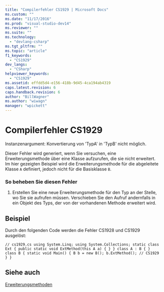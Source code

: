 ```yaml
---
title: "Compilerfehler CS1929 | Microsoft Docs"
ms.custom: ""
ms.date: "11/17/2016"
ms.prod: "visual-studio-dev14"
ms.reviewer: ""
ms.suite: ""
ms.technology: 
  - "devlang-csharp"
ms.tgt_pltfrm: ""
ms.topic: "article"
f1_keywords: 
  - "CS1929"
dev_langs: 
  - "CSharp"
helpviewer_keywords: 
  - "CS1929"
ms.assetid: effdd5d4-e156-418b-9d45-4ca194ab4319
caps.latest.revision: 6
caps.handback.revision: 6
author: "BillWagner"
ms.author: "wiwagn"
manager: "wpickett"
---
```

# Compilerfehler CS1929
Instanzenargument: Konvertierung von 'TypA' in 'TypB' nicht möglich.  
  
 Dieser Fehler wird generiert, wenn Sie versuchen, eine Erweiterungsmethode über eine Klasse aufzurufen, die sie nicht erweitert. Im hier gezeigten Beispiel wird die Erweiterungsmethode für die abgeleitete Klasse `A` definiert, jedoch nicht für die Basisklasse `B`.  
  
### So beheben Sie diesen Fehler  
  
1.  Erstellen Sie eine neue Erweiterungsmethode für den Typ an der Stelle, wo Sie sie aufrufen müssen. Verschieben Sie den Aufruf andernfalls in ein Objekt des Typs, der von der vorhandenen Methode erweitert wird.  
  
## Beispiel  
 Durch den folgenden Code werden die Fehler CS1928 und CS1929 ausgelöst:  
  
```  
// cs1929.cs using System.Linq; using System.Collections; static class Ext { public static void ExtMethod(this A a) { } } class A : B { } class B { static void Main() { B b = new B(); b.ExtMethod(); // CS1929 } }  
```  
  
## Siehe auch  
 [Erweiterungsmethoden](../../csharp/programming-guide/classes-and-structs/extension-methods.md)
